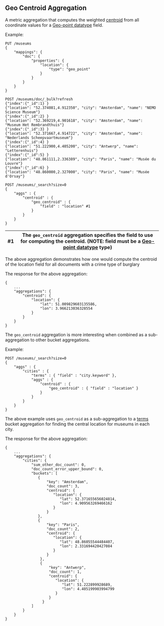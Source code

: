 ## Geo Centroid Aggregation

A metric aggregation that computes the weighted [centroid](https://en.wikipedia.org/wiki/Centroid) from all coordinate values for a [Geo-point datatype](geo-point.html) field.

Example:
    
    
    PUT /museums
    {
        "mappings": {
            "doc": {
                "properties": {
                    "location": {
                        "type": "geo_point"
                    }
                }
            }
        }
    }
    
    POST /museums/doc/_bulk?refresh
    {"index":{"_id":1} }
    {"location": "52.374081,4.912350", "city": "Amsterdam", "name": "NEMO Science Museum"}
    {"index":{"_id":2} }
    {"location": "52.369219,4.901618", "city": "Amsterdam", "name": "Museum Het Rembrandthuis"}
    {"index":{"_id":3} }
    {"location": "52.371667,4.914722", "city": "Amsterdam", "name": "Nederlands Scheepvaartmuseum"}
    {"index":{"_id":4} }
    {"location": "51.222900,4.405200", "city": "Antwerp", "name": "Letterenhuis"}
    {"index":{"_id":5} }
    {"location": "48.861111,2.336389", "city": "Paris", "name": "Musée du Louvre"}
    {"index":{"_id":6} }
    {"location": "48.860000,2.327000", "city": "Paris", "name": "Musée d'Orsay"}
    
    POST /museums/_search?size=0
    {
        "aggs" : {
            "centroid" : {
                "geo_centroid" : {
                    "field" : "location" #1
                }
            }
        }
    }

#1| The `geo_centroid` aggregation specifies the field to use for computing the centroid. (NOTE: field must be a [Geo-point datatype](geo-point.html) type)     
---|---  
  
The above aggregation demonstrates how one would compute the centroid of the location field for all documents with a crime type of burglary

The response for the above aggregation:
    
    
    {
        ...
        "aggregations": {
            "centroid": {
                "location": {
                    "lat": 51.009829603135586,
                    "lon": 3.966213036328554
                }
            }
        }
    }

The `geo_centroid` aggregation is more interesting when combined as a sub-aggregation to other bucket aggregations.

Example:
    
    
    POST /museums/_search?size=0
    {
        "aggs" : {
            "cities" : {
                "terms" : { "field" : "city.keyword" },
                "aggs" : {
                    "centroid" : {
                        "geo_centroid" : { "field" : "location" }
                    }
                }
            }
        }
    }

The above example uses `geo_centroid` as a sub-aggregation to a [terms](search-aggregations-bucket-terms-aggregation.html) bucket aggregation for finding the central location for museums in each city.

The response for the above aggregation:
    
    
    {
        ...
        "aggregations": {
            "cities": {
                "sum_other_doc_count": 0,
                "doc_count_error_upper_bound": 0,
                "buckets": [
                   {
                       "key": "Amsterdam",
                       "doc_count": 3,
                       "centroid": {
                          "location": {
                             "lat": 52.371655656024814,
                             "lon": 4.909563269466162
                          }
                       }
                   },
                   {
                       "key": "Paris",
                       "doc_count": 2,
                       "centroid": {
                          "location": {
                             "lat": 48.86055544484407,
                             "lon": 2.331694420427084
                          }
                       }
                    },
                    {
                        "key": "Antwerp",
                        "doc_count": 1,
                        "centroid": {
                           "location": {
                              "lat": 51.222899928689,
                              "lon": 4.405199903994799
                           }
                        }
                     }
                ]
            }
        }
    }
